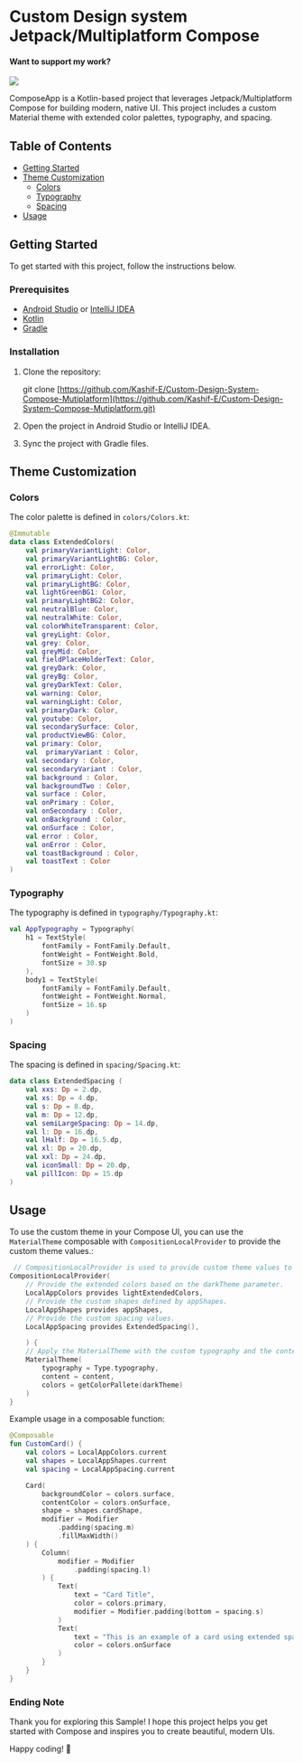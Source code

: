 # Custom Design system Jetpack/Multiplatform Compose

#### Want to support my work?
<a href="https://www.buymeacoffee.com/kashifmehmood"><img src="https://img.buymeacoffee.com/button-api/?text=Buy me a coffee&emoji=&slug=kashifmehmood&button_colour=FFDD00&font_colour=000000&font_family=Cookie&outline_colour=000000&coffee_colour=ffffff" /></a>


ComposeApp is a Kotlin-based project that leverages Jetpack/Multiplatform Compose for building modern, native UI. This project includes a custom Material theme with extended color palettes, typography, and spacing.

## Table of Contents

- [Getting Started](#getting-started)
- [Theme Customization](#theme-customization)
  - [Colors](#colors)
  - [Typography](#typography)
  - [Spacing](#spacing)
- [Usage](#usage)

## Getting Started

To get started with this project, follow the instructions below.

### Prerequisites

- [Android Studio](https://developer.android.com/studio) or [IntelliJ IDEA](https://www.jetbrains.com/idea/)
- [Kotlin](https://kotlinlang.org/)
- [Gradle](https://gradle.org/)

### Installation

1. Clone the repository:
 
    git clone [https://github.com/Kashif-E/Custom-Design-System-Compose-Mutiplatform](https://github.com/Kashif-E/Custom-Design-System-Compose-Mutiplatform.git)
  
2. Open the project in Android Studio or IntelliJ IDEA.
3. Sync the project with Gradle files.

## Theme Customization

### Colors

The color palette is defined in `colors/Colors.kt`:

```kotlin
@Immutable
data class ExtendedColors(
    val primaryVariantLight: Color,
    val primaryVariantLightBG: Color,
    val errorLight: Color,
    val primaryLight: Color,
    val primaryLightBG: Color,
    val lightGreenBG1: Color,
    val primaryLightBG2: Color,
    val neutralBlue: Color,
    val neutralWhite: Color,
    val colorWhiteTransparent: Color,
    val greyLight: Color,
    val grey: Color,
    val greyMid: Color,
    val fieldPlaceHolderText: Color,
    val greyDark: Color,
    val greyBg: Color,
    val greyDarkText: Color,
    val warning: Color,
    val warningLight: Color,
    val primaryDark: Color,
    val youtube: Color,
    val secondarySurface: Color,
    val productViewBG: Color,
    val primary: Color,
    val  primaryVariant : Color,
    val secondary : Color,
    val secondaryVariant : Color,
    val background : Color,
    val backgroundTwo : Color,
    val surface : Color,
    val onPrimary : Color,
    val onSecondary : Color,
    val onBackground : Color,
    val onSurface : Color,
    val error : Color,
    val onError : Color,
    val toastBackground : Color,
    val toastText : Color
)
```

### Typography

The typography is defined in `typography/Typography.kt`:

```kotlin
val AppTypography = Typography(
    h1 = TextStyle(
        fontFamily = FontFamily.Default,
        fontWeight = FontWeight.Bold,
        fontSize = 30.sp
    ),
    body1 = TextStyle(
        fontFamily = FontFamily.Default,
        fontWeight = FontWeight.Normal,
        fontSize = 16.sp
    )
)
```

### Spacing

The spacing is defined in `spacing/Spacing.kt`:

```kotlin
data class ExtendedSpacing (
    val xxs: Dp = 2.dp,
    val xs: Dp = 4.dp,
    val s: Dp = 8.dp,
    val m: Dp = 12.dp,
    val semiLargeSpacing: Dp = 14.dp,
    val l: Dp = 16.dp,
    val lHalf: Dp = 16.5.dp,
    val xl: Dp = 20.dp,
    val xxl: Dp = 24.dp,
    val iconSmall: Dp = 20.dp,
    val pillIcon: Dp = 15.dp
)
```

## Usage

To use the custom theme in your Compose UI, you can use the `MaterialTheme` composable with `CompositionLocalProvider` to provide the custom theme values.:

```kotlin
 // CompositionLocalProvider is used to provide custom theme values to the Compose hierarchy.
CompositionLocalProvider(
    // Provide the extended colors based on the darkTheme parameter.
    LocalAppColors provides lightExtendedColors,
    // Provide the custom shapes defined by appShapes.
    LocalAppShapes provides appShapes,
    // Provide the custom spacing values.
    LocalAppSpacing provides ExtendedSpacing(),

    ) {
    // Apply the MaterialTheme with the custom typography and the content provided in the composable.
    MaterialTheme(
        typography = Type.typography,
        content = content,
        colors = getColorPallete(darkTheme)
    )
}
```

Example usage in a composable function:

```kotlin
@Composable
fun CustomCard() {
    val colors = LocalAppColors.current
    val shapes = LocalAppShapes.current
    val spacing = LocalAppSpacing.current

    Card(
        backgroundColor = colors.surface,
        contentColor = colors.onSurface,
        shape = shapes.cardShape,
        modifier = Modifier
            .padding(spacing.m)
            .fillMaxWidth()
    ) {
        Column(
            modifier = Modifier
                .padding(spacing.l)
        ) {
            Text(
                text = "Card Title",
                color = colors.primary,
                modifier = Modifier.padding(bottom = spacing.s)
            )
            Text(
                text = "This is an example of a card using extended spacing, colors, and shapes.",
                color = colors.onSurface
            )
        }
    }
}
```

### Ending Note
Thank you for exploring this Sample! I hope this project helps you get started with Compose and inspires you to create beautiful, modern UIs. 

Happy coding! 🚀
